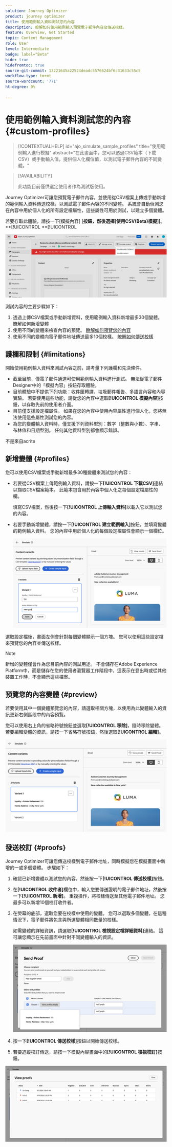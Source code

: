 ```yaml
---
solution: Journey Optimizer
product: journey optimizer
title: 使用範例輸入資料測試您的內容
description: 瞭解如何使用範例輸入預覽電子郵件內容及傳送校樣。
feature: Overview, Get Started
topic: Content Management
role: User
level: Intermediate
badge: label="Beta"
hide: true
hidefromtoc: true
source-git-commit: 13221645a22524deadc5576624bf6c31633c55c5
workflow-type: tm+mt
source-wordcount: '771'
ht-degree: 0%

---
```



# 使用範例輸入資料測試您的內容 {#custom-profiles}

>[!CONTEXTUALHELP]
>id="ajo_simulate_sample_profiles"
>title="使用範例輸入進行模擬"
>abstract="在此畫面中，您可以透過CSV範本（下載CSV）或手動輸入值，提供個人化欄位值，以測試電子郵件內容的不同變體。"

>[!AVAILABILITY]
>
>此功能目前僅供選定使用者作為測試版使用。

Journey Optimizer可讓您預覽電子郵件內容，並使用從CSV檔案上傳或手動新增的範例輸入資料傳送校樣，以測試電子郵件內容的不同變體。 系統會自動偵測您在內容中用於個人化的所有設定檔屬性，這些屬性可用於測試，以建立多個變體。

若要存取此體驗，請按一下[模擬內容] ]**按鈕，然後選擇[使用CSV(Beta)模擬]]**。**[!UICONTROL **[!UICONTROL 

![](assets/simulate-sample.png)

測試內容的主要步驟如下：

1. 透過上傳CSV檔案或手動新增資料，使用範例輸入資料新增最多30個變體。 [瞭解如何新增變體](#profiles)
1. 使用不同的變體來檢查內容的預覽。 [瞭解如何預覽您的內容](#preview)
1. 使用不同的變體向電子郵件地址傳送最多10個校樣。 [瞭解如何傳送校樣](#proofs)


## 護欄和限制 {#limitations}

開始使用範例輸入資料來測試內容之前，請考量下列護欄和先決條件。

* 截至目前，僅電子郵件通道可使用範例輸入資料進行測試。 無法從電子郵件Designer中的「模擬內容」按鈕存取體驗。
* 目前體驗中不提供下列功能：收件匣轉譯、垃圾郵件報告、多語言內容和內容實驗。 若要使用這些功能，請從您的內容中選取&#x200B;**[!UICONTROL 模擬內容]**&#x200B;按鈕，以存取先前的使用者介面。
* 目前僅支援設定檔屬性。 如果在您的內容中使用內容屬性進行個人化，您將無法使用這些屬性測試您的內容。
* 為您的變體輸入資料時，僅支援下列資料型別：數字（整數與小數）、字串、布林值和日期型別。 任何其他資料型別都會顯示錯誤。


不是來自acrite

## 新增變體 {#profiles}

您可以使用CSV檔案或手動新增最多30種變體來測試您的內容：

* 若要從CSV檔案上傳範例輸入資料，請按一下&#x200B;**[!UICONTROL 下載CSV]**&#x200B;連結以擷取CSV檔案範本。 此範本包含用於內容中個人化之每個設定檔屬性的欄。

  填寫CSV檔案，然後按一下&#x200B;**[!UICONTROL 上傳輸入資料]**&#x200B;以載入它以測試您的內容。

* 若要手動新增變體，請按一下&#x200B;**[!UICONTROL 建立範例輸入]**&#x200B;按鈕，並填寫變體的範例輸入資料。 您的內容中用於個人化的每個設定檔屬性會顯示一個欄位。

  ![](assets/simulate-custom-add.png)

選取設定檔後，畫面左側會針對每個變體顯示一個方塊。 您可以使用這些設定檔來預覽您的內容並傳送校樣。

>[!NOTE]
>
>新增的變體僅會作為您目前內容的測試用途。 不會儲存在Adobe Experience Platform中，而是儲存在您的使用者瀏覽器工作階段中，這表示在登出時或從其他裝置工作時，不會顯示這些檔案。

## 預覽您的內容變體 {#preview}

若要使用其中一個變體預覽您的內容，請選取相關方塊，以使用為此變體輸入的資訊更新右側區段中的內容預覽。

您可以使用右上角的省略符號按鈕並選取&#x200B;**[!UICONTROL 移除]**，隨時移除變體。 若要編輯變體的資訊，請按一下省略符號按鈕，然後選取&#x200B;**[!UICONTROL 編輯]**。

![](assets/simulate-custom-boxes.png)

## 發送校訂 {#proofs}

Journey Optimizer可讓您傳送校樣到電子郵件地址，同時模擬您在模擬畫面中新增的一或多個變體。 步驟如下：

1. 確認已新增變體以測試您的內容，然後按一下&#x200B;**[!UICONTROL 傳送校樣]**&#x200B;按鈕。

1. 在&#x200B;**[!UICONTROL 收件者]**&#x200B;欄位中，輸入您要傳送證明的電子郵件地址，然後按一下&#x200B;**[!UICONTROL 新增]**。 重複操作，將校樣傳送至其他電子郵件地址。 您最多可以新增10個校訂收件者。

1. 在熒幕的底部，選取您要在校樣中使用的變體。 您可以選取多個變體，在這種情況下，電子郵件將包含與所選變體相同數量的校樣。

   如需變體的詳細資訊，請選取&#x200B;**[!UICONTROL 檢視設定檔詳細資料]**&#x200B;連結。 這可讓您顯示在先前畫面中針對不同變體輸入的資訊。

   ![](assets/simulate-custom-proofs.png)

1. 按一下&#x200B;**[!UICONTROL 傳送校樣]**&#x200B;按鈕以開始傳送校樣。

1. 若要追蹤校訂傳送，請按一下模擬內容畫面中的&#x200B;**[!UICONTROL 檢視校訂]**&#x200B;按鈕。

![](assets/simulate-custom-sent-proofs.png)
